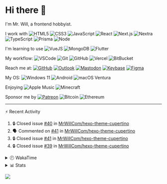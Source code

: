 # Hi there 👋

I'm Mr. Will, a frontend hobbyist.

I work with ![HTML5](https://img.shields.io/badge/HTML5-E34F26.svg?logo=html5&logoColor=white) ![CSS3](https://img.shields.io/badge/CSS3-1572B6.svg?logo=css3&logoColor=white) ![JavaScript](https://img.shields.io/badge/JavaScript-F7DF1E.svg?logo=javascript&logoColor=black) ![React](https://img.shields.io/badge/React-20232a.svg?logo=react&logoColor=61DAFB) ![Next.js](https://img.shields.io/badge/Next.js-000000.svg?logo=nextdotjs&logoColor=white) ![Nextra](https://img.shields.io/badge/Nextra-000000.svg?logo=nextra&logoColor=white) ![TypeScript](https://img.shields.io/badge/TypeScript-007ACC.svg?logo=typescript&logoColor=white) ![Prisma](https://img.shields.io/badge/Prisma-2D3748.svg?logo=prisma&logoColor=white) ![Node](https://img.shields.io/badge/Node.js-43853D.svg?logo=node.js&logoColor=white)

I'm learning to use ![VueJS](https://img.shields.io/badge/Vue.js-35495e.svg?logo=vue.js&logoColor=4FC08D) ![MongoDB](https://img.shields.io/badge/MongoDB-4ea94b.svg?logo=mongodb&logoColor=white) ![Flutter](https://img.shields.io/badge/Flutter-02569B.svg?logo=flutter&logoColor=white)

My workflow: ![VSCode](https://img.shields.io/badge/VS%20Code-007ACC?logo=visual-studio-code&logoColor=white) ![Git](https://img.shields.io/badge/Git-black?logo=git) ![GitHub](https://img.shields.io/badge/GitHub-181717.svg?logo=github&logoColor=white) ![Vercel](https://img.shields.io/badge/Vercel-333?logo=vercel) ![BitBucket](https://img.shields.io/badge/BitBucket-darkblue?logo=bitbucket)

Reach me at: [![GitHub](https://img.shields.io/badge/GitHub-MrWillCom-181717.svg?logo=github&logoColor=white)](https://github.com/MrWillCom) [![Outlook](https://img.shields.io/badge/Outlook-mr.will.com%40outlook.com-0078D4?logo=microsoft-outlook&logoColor=white)](mailto:mr.will.com@outlook.com) [![Mastodon](https://img.shields.io/badge/Mastodon-@MrWillCom@noc.social-6364FF?logo=mastodon&logoColor=white)](https://noc.social/@MrWillCom) [![Keybase](https://img.shields.io/badge/Keybase-mrwillcom-33A0FF?logo=keybase&logoColor=white)](https://keybase.io/mrwillcom) [![Figma](https://img.shields.io/badge/Figma-MrWillCom-F24E1E?logo=figma&logoColor=white)](https://figma.com/@MrWillCom)

My OS: ![Windows 11](https://img.shields.io/badge/Windows%2011-0078D6?logo=microsoft&logoColor=white) ![Android](https://img.shields.io/badge/Android-3DDC84?logo=android&logoColor=white) ![macOS Ventura](https://img.shields.io/badge/macOS%20Ventura-242524?logo=apple&logoColor=white)

Enjoying ![Apple Music](https://img.shields.io/badge/-Apple%20Music-FA243C.svg?logo=apple-music&logoColor=white) ![Minecraft](https://img.shields.io/badge/Minecraft-JE%201.19.2-62B47A.svg?logo=mojang-studios&logoColor=white)

Sponsor me by [![Patreon](https://img.shields.io/badge/Patreon-MrWillCom-F96854.svg?logo=patreon&logoColor=white)](https://www.patreon.com/MrWillCom) ![Bitcoin](https://img.shields.io/badge/Bitcoin-bc1qd8w0qdjdj8gy6nr4cwvfywsv7w7ysqzwdf7sm5-000000.svg?logo=bitcoin&logoColor=white) ![Ethereum](https://img.shields.io/badge/Ethereum-0x44Baea5016C461aA838ff9B369A60246A9a540Eb-3C3C3D.svg?logo=ethereum&logoColor=white)

---

⚡ Recent Activity

<!--START_SECTION:activity-->
1. 🔒 Closed issue [#40](https://github.com/MrWillCom/hexo-theme-cupertino/issues/40) in [MrWillCom/hexo-theme-cupertino](https://github.com/MrWillCom/hexo-theme-cupertino)
2. 🗣 Commented on [#41](https://github.com/MrWillCom/hexo-theme-cupertino/issues/41#issuecomment-1683399937) in [MrWillCom/hexo-theme-cupertino](https://github.com/MrWillCom/hexo-theme-cupertino)
3. 🔒 Closed issue [#41](https://github.com/MrWillCom/hexo-theme-cupertino/issues/41) in [MrWillCom/hexo-theme-cupertino](https://github.com/MrWillCom/hexo-theme-cupertino)
4. 🔒 Closed issue [#39](https://github.com/MrWillCom/hexo-theme-cupertino/issues/39) in [MrWillCom/hexo-theme-cupertino](https://github.com/MrWillCom/hexo-theme-cupertino)
<!--END_SECTION:activity-->

<details>
<summary>🕗 WakaTime</summary>

<!--START_SECTION:waka-->
![Code Time](http://img.shields.io/badge/Code%20Time-389%20hrs%202%20mins-blue)

**I'm a Night 🦉** 

```text
🌞 Morning                286 commits         ███░░░░░░░░░░░░░░░░░░░░░░   13.05 % 
🌆 Daytime                799 commits         █████████░░░░░░░░░░░░░░░░   36.47 % 
🌃 Evening                1065 commits        ████████████░░░░░░░░░░░░░   48.61 % 
🌙 Night                  41 commits          ░░░░░░░░░░░░░░░░░░░░░░░░░   01.87 % 
```
📅 **I'm Most Productive on Sunday** 

```text
Monday                   228 commits         ███░░░░░░░░░░░░░░░░░░░░░░   10.41 % 
Tuesday                  289 commits         ███░░░░░░░░░░░░░░░░░░░░░░   13.19 % 
Wednesday                331 commits         ████░░░░░░░░░░░░░░░░░░░░░   15.11 % 
Thursday                 275 commits         ███░░░░░░░░░░░░░░░░░░░░░░   12.55 % 
Friday                   275 commits         ███░░░░░░░░░░░░░░░░░░░░░░   12.55 % 
Saturday                 388 commits         ████░░░░░░░░░░░░░░░░░░░░░   17.71 % 
Sunday                   405 commits         █████░░░░░░░░░░░░░░░░░░░░   18.48 % 
```


📊 **This Week I Spent My Time On** 

```text
🕑︎ Time Zone: Asia/Shanghai

💬 Programming Languages: 
TypeScript               5 hrs 26 mins       ███████████████░░░░░░░░░░   59.37 % 
SCSS                     3 hrs 23 mins       █████████░░░░░░░░░░░░░░░░   36.95 % 
JavaScript               13 mins             █░░░░░░░░░░░░░░░░░░░░░░░░   02.43 % 
JSON                     6 mins              ░░░░░░░░░░░░░░░░░░░░░░░░░   01.14 % 
Markdown                 0 secs              ░░░░░░░░░░░░░░░░░░░░░░░░░   00.05 % 

🔥 Editors: 
VS Code                  9 hrs 10 mins       █████████████████████████   100.00 % 

💻 Operating System: 
Mac                      9 hrs 10 mins       █████████████████████████   100.00 % 
```

**I Mostly Code in JavaScript** 

```text
JavaScript               23 repos            ████████████░░░░░░░░░░░░░   50.00 % 
TypeScript               6 repos             ███░░░░░░░░░░░░░░░░░░░░░░   13.04 % 
CSS                      6 repos             ███░░░░░░░░░░░░░░░░░░░░░░   13.04 % 
MDX                      2 repos             █░░░░░░░░░░░░░░░░░░░░░░░░   04.35 % 
Dart                     1 repo              █░░░░░░░░░░░░░░░░░░░░░░░░   02.17 % 
```




 Last Updated on 05/10/2023 18:38:58 UTC
<!--END_SECTION:waka-->

</details>

<details>
  <summary>📊 Stats</summary>
  <img src="https://github-readme-stats.vercel.app/api?username=MrWillCom&hide_title=true&show_icons=true&count_private=true&include_all_commits=true" alt="Stats">
  <img src="https://api.githubtrends.io/user/svg/MrWillCom/langs?time_range=one_year&loc_metric=changed&compact=True&theme=classic" alt="Most used languages">
</details>

![](https://hit.yhype.me/github/profile?user_id=47271684)
